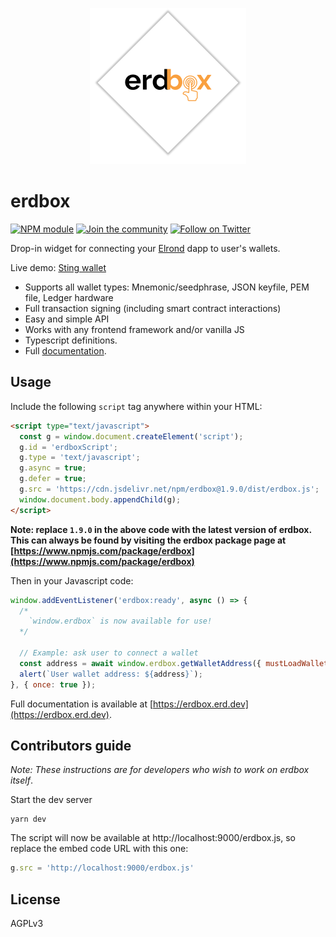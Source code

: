 <p align="center">
  <img width="250" height="250" src="https://raw.githubusercontent.com/erdDEVcode/erdbox/master/assets/logo.png">
</p>

# erdbox

[![NPM module](https://badge.fury.io/js/erdbox.svg)](https://badge.fury.io/js/erdbox)
[![Join the community](https://img.shields.io/badge/Chat%20on-Telegram-brightgreen.svg?color=0088cc)](https://t.me/erdDEV)
[![Follow on Twitter](https://img.shields.io/twitter/url/http/shields.io.svg?style=social&label=Follow&maxAge=2592000)](https://twitter.com/erd_dev)

Drop-in widget for connecting your [Elrond](https://elrond.com) dapp to user's wallets.

Live demo: [Sting wallet](https://sting.erd.dev)

* Supports all wallet types: Mnemonic/seedphrase, JSON keyfile, PEM file, Ledger hardware
* Full transaction signing (including smart contract interactions)
* Easy and simple API
* Works with any frontend framework and/or vanilla JS
* Typescript definitions.
* Full [documentation](https://erdbox.erd.dev).

## Usage

Include the following `script` tag anywhere within your HTML:

```html
<script type="text/javascript">
  const g = window.document.createElement('script');
  g.id = 'erdboxScript';
  g.type = 'text/javascript';
  g.async = true;
  g.defer = true;
  g.src = 'https://cdn.jsdelivr.net/npm/erdbox@1.9.0/dist/erdbox.js';
  window.document.body.appendChild(g);
</script>
```

**Note: replace `1.9.0` in the above code with the latest version of erdbox. This can always be found by visiting the erdbox package page at [https://www.npmjs.com/package/erdbox](https://www.npmjs.com/package/erdbox)**

Then in your Javascript code:

```js
window.addEventListener('erdbox:ready', async () => {
  /*
    `window.erdbox` is now available for use!
  */

  // Example: ask user to connect a wallet
  const address = await window.erdbox.getWalletAddress({ mustLoadWallet: true });
  alert(`User wallet address: ${address}`);
}, { once: true });
```

Full documentation is available at [https://erdbox.erd.dev](https://erdbox.erd.dev).

## Contributors guide

_Note: These instructions are for developers who wish to work on erdbox itself_.

Start the dev server

```shell
yarn dev
```

The script will now be available at http://localhost:9000/erdbox.js, so replace the embed code URL with this one:

```js
g.src = 'http://localhost:9000/erdbox.js'
```

## License

AGPLv3
